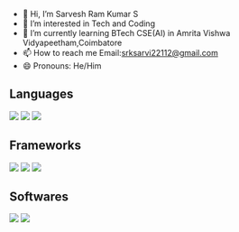 - 👋 Hi, I’m Sarvesh Ram Kumar S
- 👀 I’m interested in Tech and Coding
- 🌱 I’m currently learning BTech CSE(AI) in Amrita Vishwa Vidyapeetham,Coimbatore
- 📫 How to reach me Email:srksarvi22112@gmail.com
- 😄 Pronouns: He/Him

## Languages
[<img src="https://img.shields.io/badge/Python-3670A0?style=for-the-badge&logo=python&logoColor=ffdd54" />](https://www.python.org)
[<img src="https://img.shields.io/badge/C-00599C?style=for-the-badge&logo=c&logoColor=white" />](https://en.wikipedia.org/wiki/C_(programming_language))
[<img src="https://img.shields.io/badge/C++-00599C?style=for-the-badge&logo=cplusplus&logoColor=white" />](https://en.wikipedia.org/wiki/C%2B%2B)

## Frameworks
[<img src="https://img.shields.io/badge/TensorFlow-FF6F00?style=for-the-badge&logo=tensorflow&logoColor=white" />](https://www.tensorflow.org)
[<img src="https://img.shields.io/badge/OpenCV-5C3EE8?style=for-the-badge&logo=opencv&logoColor=white" />](https://opencv.org)
[<img src="https://img.shields.io/badge/Scikit Learn-3670A0?style=for-the-badge&logo=opencv&logoColor=white" />](https://scikit-learn.org)

## Softwares
[<img src="https://img.shields.io/badge/MySQL-4479A1?style=for-the-badge&logo=mysql&logoColor=white" />](https://www.mysql.com)
[<img src="https://img.shields.io/badge/GitHub-100000?style=for-the-badge&logo=github&logoColor=white" />](https://github.com)
<!---
Sarvesh-Ram-Kumar/Sarvesh-Ram-Kumar is a ✨ special ✨ repository because its `README.md` (this file) appears on your GitHub profile.
You can click the Preview link to take a look at your changes.
--->
